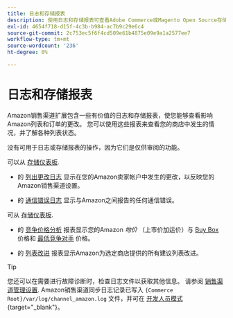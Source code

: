 ```yaml
---
title: 日志和存储报表
description: 使用日志和存储报表可查看Adobe Commerce或Magento Open Source存储以及Amazon Marketplace列表中发生的情况。
exl-id: 4654f718-d15f-4c3b-b984-ac7b9c29e6c4
source-git-commit: 2c753ec5f6f4cd509e61b4875e09e9a1a2577ee7
workflow-type: tm+mt
source-wordcount: '236'
ht-degree: 0%

---
```


# 日志和存储报表

Amazon销售渠道扩展包含一些有价值的日志和存储报表，使您能够查看影响Amazon列表和订单的更改。 您可以使用这些报表来查看您的商店中发生的情况，并了解各种列表状态。

没有可用于日志或存储报表的操作，因为它们是仅供审阅的功能。

可以从 [存储仪表板](./amazon-store-dashboard.md).

- 的 [列出更改日志](./listing-changes-log.md) 显示在您的Amazon卖家帐户中发生的更改，以反映您的Amazon销售渠道设置。

- 的 [通信错误日志](./communication-errors-log.md) 显示与Amazon之间报告的任何通信错误。

可从 [存储仪表板](./amazon-store-dashboard.md).

- 的 [竞争价格分析](./competitive-price-analysis.md) 报表显示您的Amazon _地价_ （上市价加运价）与 [Buy Box](./buy-box-competitor-pricing.md) 价格和 [最低竞争对手](./lowest-competitor-pricing.md) 价格。

- 的 [列表改进](./listing-improvements.md) 报表显示Amazon为选定商店提供的所有建议列表改进。

>[!TIP]
>
>您还可以在需要进行故障诊断时，检查日志文件以获取其他信息。 请参阅 [销售渠道管理设置](./sales-channel-settings.md). Amazon销售渠道同步日志记录已写入 `{Commerce Root}/var/log/channel_amazon.log` 文件，并可在 [开发人员模式](https://docs.magento.com/user-guide/magento/installation-modes.html){target=&quot;_blank&quot;}。
